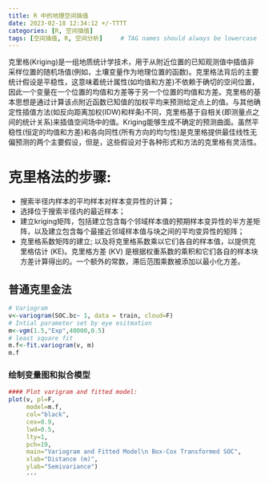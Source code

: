```yaml
---
title: R 中的地理空间插值
date: 2023-02-18 12:34:12 +/-TTTT
categories: [R, 空间插值]
tags: [空间插值, R, 空间分析]     # TAG names should always be lowercase
---
```



克里格(Kriging)是一组地质统计学技术，用于从附近位置的已知观测值中插值非采样位置的随机场值(例如，土壤变量作为地理位置的函数)。克里格法背后的主要统计假设是平稳性，这意味着统计属性(如均值和方差)不依赖于确切的空间位置，因此一个变量在一个位置的均值和方差等于另一个位置的均值和方差。克里格的基本思想是通过计算该点附近函数已知值的加权平均来预测给定点上的值。与其他确定性插值方法(如反向距离加权(IDW)和样条)不同，克里格基于自相关(即测量点之间的统计关系)来插值空间场中的值。Kriging能够生成不确定的预测曲面。虽然平稳性(恒定的均值和方差)和各向同性(所有方向的均匀性)是克里格提供最佳线性无偏预测的两个主要假设，但是，这些假设对于各种形式和方法的克里格有灵活性。

# 克里格法的步骤:

- 搜索半径内样本的平均样本对样本变异性的计算；
- 选择位于搜索半径内的最近样本；
- 建立kriging矩阵，包括建立包含每个邻域样本值的预期样本变异性的半方差矩阵，以及建立包含每个最接近邻域样本值与块之间的平均变异性的矩阵；
- 克里格系数矩阵的建立; 以及将克里格系数乘以它们各自的样本值，以提供克里格估计 (KE)。克里格方差 (KV) 是根据权重系数的乘积和它们各自的样本块方差计算得出的。一个额外的常数，滞后范围乘数被添加以最小化方差。

## 普通克里金法

```R
# Variogram
v<-variogram(SOC.bc~ 1, data = train, cloud=F)
# Intial parameter set by eye esitmation
m<-vgm(1.5,"Exp",40000,0.5)
# least square fit
m.f<-fit.variogram(v, m)
m.f
```
### 绘制变量图和拟合模型

```R
#### Plot varigram and fitted model:
plot(v, pl=F, 
     model=m.f,
     col="black", 
     cex=0.9, 
     lwd=0.5,
     lty=1,
     pch=19,
     main="Variogram and Fitted Model\n Box-Cox Transformed SOC",
     xlab="Distance (m)",
     ylab="Semivariance")
     ···
